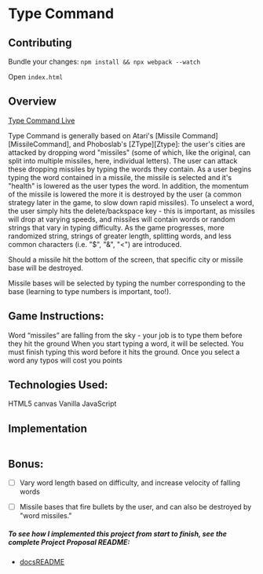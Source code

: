 # Type Command

## Contributing

Bundle your changes:
`npm install && npx webpack --watch`

Open `index.html`

## Overview

[Type Command Live][TypeCommand]

[TypeCommand]: http://www.david-mcafee.com/TypeCommand

Type Command is generally based on Atari's [Missile Command][MissileCommand], and Phoboslab's [ZType][Ztype]: the user's cities are attacked by dropping word "missiles" (some of which, like the original, can split into multiple missiles, here, individual letters). The user can attack these dropping missiles by typing the words they contain. As a user begins typing the word contained in a missile, the missile is selected and it's "health" is lowered as the user types the word. In addition, the momentum of the missile is lowered the more it is destroyed by the user (a common strategy later in the game, to slow down rapid missiles). To unselect a word, the user simply hits the delete/backspace key - this is important, as missiles will drop at varying speeds, and missiles will contain words or random strings that vary in typing difficulty. As the game progresses, more randomized string, strings of greater length, splitting words, and less common characters (i.e. "$", "&", "<") are introduced.

Should a missile hit the bottom of the screen, that specific city or missile base will be destroyed.

Missile bases will be selected by typing the number corresponding to the base (learning to type numbers is important, too!).

## Game Instructions:
Word “missiles” are falling from the sky - your job is to type them before they hit the ground When you start typing a word, it will be selected. You must finish typing this word before it hits the ground. Once you select a word
any typos will cost you points

## Technologies Used:
HTML5 canvas
Vanilla JavaScript

## Implementation

```JavaScript

```

## Bonus:
- [ ] Vary word length based on difficulty, and increase velocity of falling words
- [ ] Missile bases that fire bullets by the user, and can also be destroyed by "word missiles."


##### To see how I implemented this project from start to finish, see the complete Project Proposal README:

* [docsREADME][docsREADME]

[docsREADME]: docs/README.md
